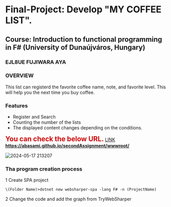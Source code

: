 



# Final-Project: Develop "MY COFFEE LIST".  
## Course: Introduction to functional programming in F\# (University of Dunaújváros, Hungary)
### EJL8UE FUJIWARA AYA

### OVERVIEW
This list can registerd the favorite coffee name, note, and favorite level. 
This will help you the next time you buy coffee.

### Features
* Register and Search
* Counting the number of the lists
* The displayed content changes depending on the conditions.

**<span style="color:#cc0000;font-size:150%;">You can check the below URL.</span>** [LINK](https://abasami.github.io/secondAssignment/wwwroot/)  
**https://abasami.github.io/secondAssignment/wwwroot/**  

![2024-05-17 213207](https://github.com/abasami/secondAssignment/assets/165396658/deedd511-0e0a-46cf-abf0-919ba3a0c459)



### Tha program creation process

1 Create SPA project
```
\(Folder Name)>dotnet new websharper-spa -lang F# -n (ProjectName)
```
2 Change the code and add the graph from TryWebSharper



